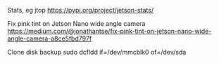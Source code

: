 Stats, eg jtop
https://pypi.org/project/jetson-stats/

Fix pink tint on Jetson Nano wide angle camera
https://medium.com/@jonathantse/fix-pink-tint-on-jetson-nano-wide-angle-camera-a8ce5fbd797f

Clone disk backup
sudo dcfldd if=/dev/mmcblk0 of=/dev/sda